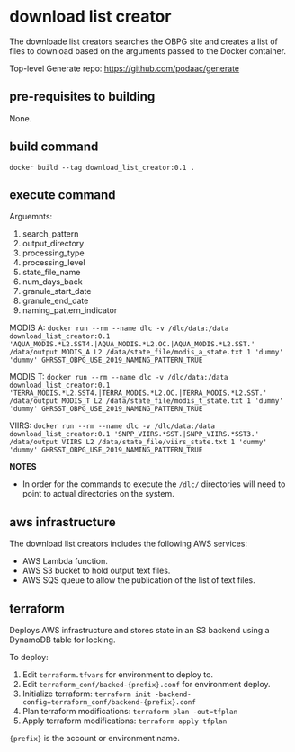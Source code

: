 # download list creator

The downloade list creators searches the OBPG site and creates a list of files to download based on the arguments passed to the Docker container.

Top-level Generate repo: https://github.com/podaac/generate

## pre-requisites to building

None.

## build command

`docker build --tag download_list_creator:0.1 . `

## execute command

Arguemnts:
1.	search_pattern
2.	output_directory
3.	processing_type
4.	processing_level
5.	state_file_name
6.	num_days_back
7.  granule_start_date
8.  granule_end_date
9.  naming_pattern_indicator

MODIS A: 
`docker run --rm --name dlc -v /dlc/data:/data download_list_creator:0.1 'AQUA_MODIS.*L2.SST4.|AQUA_MODIS.*L2.OC.|AQUA_MODIS.*L2.SST.' /data/output MODIS_A L2 /data/state_file/modis_a_state.txt 1 'dummy' 'dummy' GHRSST_OBPG_USE_2019_NAMING_PATTERN_TRUE`

MODIS T: 
`docker run --rm --name dlc -v /dlc/data:/data download_list_creator:0.1 'TERRA_MODIS.*L2.SST4.|TERRA_MODIS.*L2.OC.|TERRA_MODIS.*L2.SST.' /data/output MODIS_T L2 /data/state_file/modis_t_state.txt 1 'dummy' 'dummy' GHRSST_OBPG_USE_2019_NAMING_PATTERN_TRUE`

VIIRS: 
`docker run --rm --name dlc -v /dlc/data:/data download_list_creator:0.1 'SNPP_VIIRS.*SST.|SNPP_VIIRS.*SST3.' /data/output VIIRS L2 /data/state_file/viirs_state.txt 1 'dummy' 'dummy' GHRSST_OBPG_USE_2019_NAMING_PATTERN_TRUE`

**NOTES**
- In order for the commands to execute the `/dlc/` directories will need to point to actual directories on the system.

## aws infrastructure

The download list creators includes the following AWS services:
- AWS Lambda function.
- AWS S3 bucket to hold output text files.
- AWS SQS queue to allow the publication of the list of text files.

## terraform 

Deploys AWS infrastructure and stores state in an S3 backend using a DynamoDB table for locking.

To deploy:
1. Edit `terraform.tfvars` for environment to deploy to.
2. Edit `terraform_conf/backed-{prefix}.conf` for environment deploy.
3. Initialize terraform: `terraform init -backend-config=terraform_conf/backend-{prefix}.conf`
4. Plan terraform modifications: `terraform plan -out=tfplan`
5. Apply terraform modifications: `terraform apply tfplan`

`{prefix}` is the account or environment name.